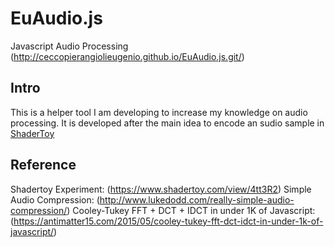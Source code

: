 # EuAudio.js
Javascript Audio Processing
(http://ceccopierangiolieugenio.github.io/EuAudio.js.git/)

## Intro
This is a helper tool I am developing to increase my knowledge on audio processing.
It is developed after the main idea to encode an sudio sample in [ShaderToy](https://www.shadertoy.com)

## Reference
Shadertoy Experiment:
(https://www.shadertoy.com/view/4tt3R2)
Simple Audio Compression:
(http://www.lukedodd.com/really-simple-audio-compression/)
Cooley-Tukey FFT + DCT + IDCT in under 1K of Javascript:
(https://antimatter15.com/2015/05/cooley-tukey-fft-dct-idct-in-under-1k-of-javascript/)



